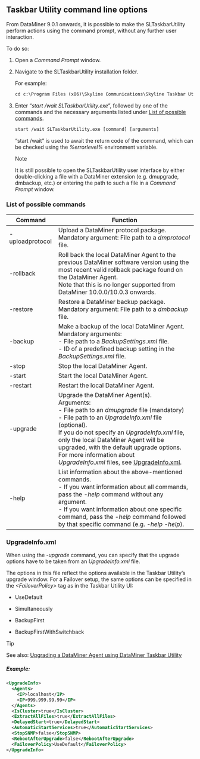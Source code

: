 ## Taskbar Utility command line options

From DataMiner 9.0.1 onwards, it is possible to make the SLTaskbarUtility perform actions using the command prompt, without any further user interaction.

To do so:

1. Open a *Command Prompt* window.

2. Navigate to the SLTaskbarUtility installation folder.

    For example:

    ```txt
    cd c:\Program Files (x86)\Skyline Communications\Skyline Taskbar Utility
    ```

3. Enter “*start /wait SLTaskbarUtility.exe*”, followed by one of the commands and the necessary arguments listed under [List of possible commands](#list-of-possible-commands).

    ```txt
    start /wait SLTaskbarUtility.exe [command] [arguments]
    ```

    “start /wait” is used to await the return code of the command, which can be checked using the *%errorlevel%* environment variable.

    > [!NOTE]
    > It is still possible to open the SLTaskbarUtility user interface by either double-clicking a file with a DataMiner extension (e.g. dmupgrade, dmbackup, etc.) or entering the path to such a file in a *Command Prompt* window.

### List of possible commands

| Command         | Function                                                                                                                                                                                                                                                                                                                                                                                                                                                                                                                                                                                                                                                       |
|-----------------|----------------------------------------------------------------------------------------------------------------------------------------------------------------------------------------------------------------------------------------------------------------------------------------------------------------------------------------------------------------------------------------------------------------------------------------------------------------------------------------------------------------------------------------------------------------------------------------------------------------------------------------------------------------|
| -uploadprotocol | Upload a DataMiner protocol package.<br> Mandatory argument: File path to a *dmprotocol* file.                                                                                                                                                                                                                                                                                                                                                                                                                                                                                                                                  |
| -rollback       | Roll back the local DataMiner Agent to the previous DataMiner software version using the most recent valid rollback package found on the DataMiner Agent.<br> Note that this is no longer supported from DataMiner 10.0.0/10.0.3 onwards.                                                                                                                                                                                                                                                                                                                                                                                                                      |
| -restore        | Restore a DataMiner backup package.<br> Mandatory argument: File path to a *dmbackup* file.                                                                                                                                                                                                                                                                                                                                                                                                                                                                                                                                     |
| -backup         | Make a backup of the local DataMiner Agent.<br> Mandatory arguments:<br> -  File path to a *BackupSettings.xml* file.<br> -  ID of a predefined backup setting in the *BackupSettings.xml* file.                                                                                                                                                                                                                                                                   |
| -stop           | Stop the local DataMiner Agent.                                                                                                                                                                                                                                                                                                                                                                                                                                                                                                                                                                                                                                |
| -start          | Start the local DataMiner Agent.                                                                                                                                                                                                                                                                                                                                                                                                                                                                                                                                                                                                                               |
| -restart        | Restart the local DataMiner Agent.                                                                                                                                                                                                                                                                                                                                                                                                                                                                                                                                                                                                                             |
| -upgrade        | Upgrade the DataMiner Agent(s).<br> Arguments:<br> -  File path to an *dmupgrade* file (mandatory)<br> -  File path to an *UpgradeInfo.xml* file (optional).<br> If you do not specify an *UpgradeInfo.xml* file, only the local DataMiner Agent will be upgraded, with the default upgrade options.<br> For more information about *UpgradeInfo.xml* files, see [UpgradeInfo.xml](#upgradeinfoxml). |
| -help           | List information about the above-mentioned commands.<br> -  If you want information about all commands, pass the *-help* command without any argument.<br> -  If you want information about one specific command, pass the *-help* command followed by that specific command (e.g. *-help -help*).                                                                                                                                  |

### UpgradeInfo.xml

When using the *-upgrade* command, you can specify that the upgrade options have to be taken from an *UpgradeInfo.xml* file.

The options in this file reflect the options available in the Taskbar Utility’s upgrade window. For a Failover setup, the same options can be specified in the *\<FailoverPolicy>* tag as in the Taskbar Utility UI:

- UseDefault

- Simultaneously

- BackupFirst

- BackupFirstWithSwitchback

> [!TIP]
> See also:
> [Upgrading a DataMiner Agent using DataMiner Taskbar Utility](../../part_3/DataminerAgents/Upgrading_a_DataMiner_Agent_using_DataMiner_Taskbar_Utility.md)

##### Example:

```xml
<UpgradeInfo>                                         
  <Agents>                                              
    <IP>localhost</IP>                                   
    <IP>999.999.99.99</IP>                               
  </Agents>                                             
  <IsCluster>true</IsCluster>                          
  <ExtractAllFiles>true</ExtractAllFiles>              
  <DelayedStart>true</DelayedStart>                    
  <AutomaticStartServices>true</AutomaticStartServices>
  <StopSNMP>false</StopSNMP>                           
  <RebootAfterUpgrade>false</RebootAfterUpgrade>       
  <FailoverPolicy>UseDefault</FailoverPolicy>          
</UpgradeInfo>                                        
```
